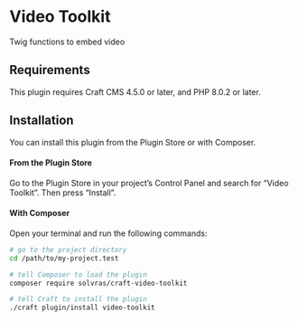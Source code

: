 # Video Toolkit

Twig functions to embed video

## Requirements

This plugin requires Craft CMS 4.5.0 or later, and PHP 8.0.2 or later.

## Installation

You can install this plugin from the Plugin Store or with Composer.

#### From the Plugin Store

Go to the Plugin Store in your project’s Control Panel and search for “Video Toolkit”. Then press “Install”.

#### With Composer

Open your terminal and run the following commands:

```bash
# go to the project directory
cd /path/to/my-project.test

# tell Composer to load the plugin
composer require solvras/craft-video-toolkit

# tell Craft to install the plugin
./craft plugin/install video-toolkit
```
